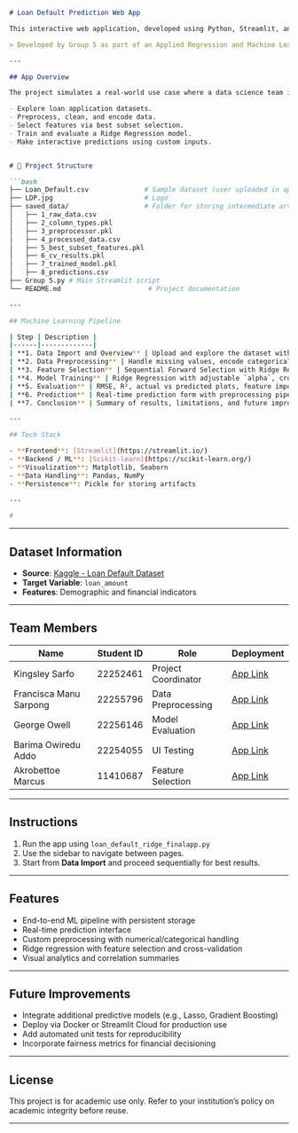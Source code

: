 
````markdown
# Loan Default Prediction Web App

This interactive web application, developed using Python, Streamlit, and Scikit-learn, provides a complete machine learning pipeline to predict loan default amounts. The app walks users through the data science workflow—from data import and preprocessing to feature selection, model training, evaluation, and real-time predictions.

> Developed by Group 5 as part of an Applied Regression and Machine Learning course.

---

## App Overview

The project simulates a real-world use case where a data science team is tasked with building a predictive system for financial institutions. Users can:

- Explore loan application datasets.
- Preprocess, clean, and encode data.
- Select features via best subset selection.
- Train and evaluate a Ridge Regression model.
- Make interactive predictions using custom inputs.


# 📂 Project Structure

```bash
├── Loan_Default.csv              # Sample dataset (user uploaded in app)
├── LDP.jpg                       # Logo
├── saved_data/                   # Folder for storing intermediate artifacts
│   ├── 1_raw_data.csv
│   ├── 2_column_types.pkl
│   ├── 3_preprocessor.pkl
│   ├── 4_processed_data.csv
│   ├── 5_best_subset_features.pkl
│   ├── 6_cv_results.pkl
│   ├── 7_trained_model.pkl
│   ├── 8_predictions.csv
├── Group 5.py # Main Streamlit script
└── README.md                      # Project documentation

---

## Machine Learning Pipeline

| Step | Description |
|------|-------------|
| **1. Data Import and Overview** | Upload and explore the dataset with visual summaries |
| **2. Data Preprocessing** | Handle missing values, encode categoricals, scale numericals |
| **3. Feature Selection** | Sequential Forward Selection with Ridge Regression |
| **4. Model Training** | Ridge Regression with adjustable `alpha`, cross-validation |
| **5. Evaluation** | RMSE, R², actual vs predicted plots, feature importance |
| **6. Prediction** | Real-time prediction form with preprocessing pipeline |
| **7. Conclusion** | Summary of results, limitations, and future improvements |

---

## Tech Stack

- **Frontend**: [Streamlit](https://streamlit.io/)
- **Backend / ML**: [Scikit-learn](https://scikit-learn.org/)
- **Visualization**: Matplotlib, Seaborn
- **Data Handling**: Pandas, NumPy
- **Persistence**: Pickle for storing artifacts

---

#
````

---

## Dataset Information

* **Source**: [Kaggle - Loan Default Dataset](https://www.kaggle.com/datasets/yasserh/loan-default-dataset)
* **Target Variable**: `loan_amount`
* **Features**: Demographic and financial indicators

---

## Team Members

| Name                   | Student ID | Role                | Deployment                                                                        |
| ---------------------- | ---------- | ------------------- | --------------------------------------------------------------------------------- |
| Kingsley Sarfo         | 22252461   | Project Coordinator | [App Link](https://loan-predictor-hbbz24vwfzaue2qx4hwcat.streamlit.app)           |
| Francisca Manu Sarpong | 22255796   | Data Preprocessing  | [App Link](https://kftalde5ypwd5a3qqejuvo.streamlit.app)                          |
| George Owell           | 22256146   | Model Evaluation    | [App Link](https://loandefaultpredictionapp-utmbic9znd7uzqqhs9zgo6.streamlit.app) |
| Barima Owiredu Addo    | 22254055   | UI Testing          | [App Link](https://loandefaultapp-ky4yy9kmt6ehsq8jqdcgs2.streamlit.app)           |
| Akrobettoe Marcus      | 11410687   | Feature Selection   | [App Link](https://models-loan-default-prediction.streamlit.app)                  |

---

## Instructions

1. Run the app using `loan_default_ridge_finalapp.py`
2. Use the sidebar to navigate between pages.
3. Start from **Data Import** and proceed sequentially for best results.

---

## Features

* End-to-end ML pipeline with persistent storage
* Real-time prediction interface
* Custom preprocessing with numerical/categorical handling
* Ridge regression with feature selection and cross-validation
* Visual analytics and correlation summaries

---

## Future Improvements

* Integrate additional predictive models (e.g., Lasso, Gradient Boosting)
* Deploy via Docker or Streamlit Cloud for production use
* Add automated unit tests for reproducibility
* Incorporate fairness metrics for financial decisioning

---

## License

This project is for academic use only. Refer to your institution’s policy on academic integrity before reuse.

---







